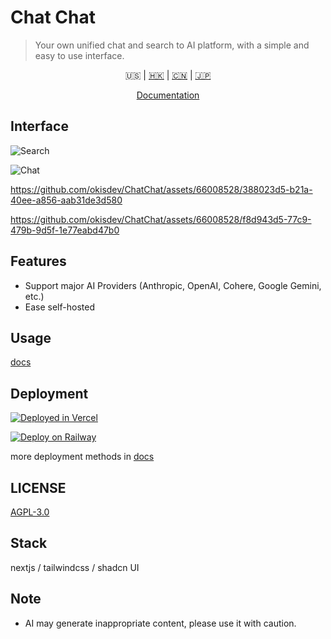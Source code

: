 # Chat Chat

> Your own unified chat and search to AI platform, with a simple and easy to use interface.

<p align='center'>
    <a >🇺🇸</a> | <a href='./README.zh_HK.md'>🇭🇰</a> | <a href='./README.zh_CN.md'>🇨🇳</a> | <a href='./README.ja.md'>🇯🇵</a>
</p>

<p align='center'>
    <a href='https://docs.okis.dev/chat/intro' target='_blank'>
        Documentation
    </a>
</p>

## Interface

![Search](https://cdn.harrly.com/project/GitHub/Chat-Chat/img/search.png)

![Chat](https://cdn.harrly.com/project/GitHub/Chat-Chat/img/chat.png)

https://github.com/okisdev/ChatChat/assets/66008528/388023d5-b21a-40ee-a856-aab31de3d580

https://github.com/okisdev/ChatChat/assets/66008528/f8d943d5-77c9-479b-9d5f-1e77eabd47b0

## Features

-   Support major AI Providers (Anthropic, OpenAI, Cohere, Google Gemini, etc.)
-   Ease self-hosted

## Usage

[docs](https://docs.okis.dev/chat/intro)

## Deployment

[![Deployed in Vercel](https://vercel.com/button)](https://vercel.com/import/project?template=https://github.com/okisdev/ChatChat)

[![Deploy on Railway](https://railway.app/button.svg)](https://railway.app/template/-WWW5r)

more deployment methods in [docs](https://docs.okis.dev/chat/intro)

## LICENSE

[AGPL-3.0](./LICENSE)

## Stack

nextjs / tailwindcss / shadcn UI

## Note

-   AI may generate inappropriate content, please use it with caution.
